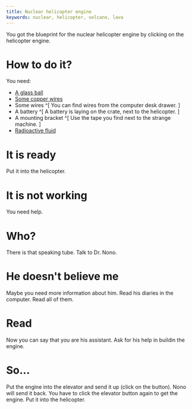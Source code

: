 ```yaml
---
title: Nuclear helicopter engine
keywords: nuclear, helicopter, volcano, lava
---
```


You got the blueprint for the nuclear helicopter engine by clicking on the helicopter engine.

# How to do it?
You need:
 - [A glass ball](010-glass-ball.md)
 - [Some copper wires](020-copper.md)
 - Some wires ^[ You can find wires from the computer desk drawer. ]
 - A battery ^[ A battery is laying on the crate, next to the helicopter. ]
 - A mounting bracket ^[ Use the tape you find next to the strange machine. ]
 - [Radioactive fluid](030-radioactive.md)

# It is ready
Put it into the helicopter.

# It is not working
You need help.

# Who?
There is that speaking tube. Talk to Dr. Nono.

# He doesn't believe me
Maybe you need more information about him. Read his diaries in the computer. Read all of them.

# Read
Now you can say that you are his assistant. Ask for his help in buildin the engine.

# So...
Put the engine into the elevator and send it up (click on the button). Nono will send it back. You have to click the elevator button again to get the engine. Put it into the helicopter.
